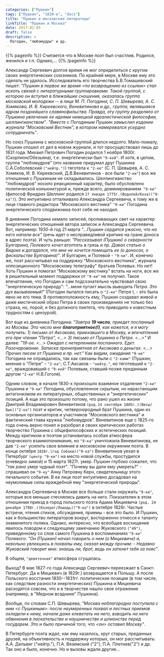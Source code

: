 ```yaml
---
categories: ["Пушкин"]
tags: ["Пушкин", "1830-е", "docs"]
title: "Пушкин и московские литераторы"
linkTitle: "Пушкин и Москва"
date: 2017-01-05
draft: false
description: >
  Погодин, "любомудры" и др.
---
```

<!-- Yandex.Metrika counter -->
<script type="text/javascript" >
   (function(m,e,t,r,i,k,a){m[i]=m[i]||function(){(m[i].a=m[i].a||[]).push(arguments)};
   m[i].l=1*new Date();k=e.createElement(t),a=e.getElementsByTagName(t)[0],k.async=1,k.src=r,a.parentNode.insertBefore(k,a)})
   (window, document, "script", "https://mc.yandex.ru/metrika/tag.js", "ym");

   ym(87588277, "init", {
        clickmap:true,
        trackLinks:true,
        accurateTrackBounce:true
   });
</script>
<noscript><div><img src="https://mc.yandex.ru/watch/87588277" style="position:absolute; left:-9999px;" alt="" /></div></noscript>
<!-- /Yandex.Metrika counter -->
{{% pageinfo %}}
Считается что в Москве поэт был счастлив. Родился, женился и т.п. Однако,...
{{% /pageinfo %}}

Александр Сергеевич долгое время не мог определиться с кругом своих энергетических союзников. По крайней мере, в Москве ему это сделать не удалось. Исследователь его творчества  Б.В.Томашевский пишет: _"Пушкин в первое же время <по возвращению из ссылки> стал искать связей с литературными группировками. Такой группой, с которою он вступил в ближайшие сношения, оказалась группа московской молодежи -- в лице М. П. Погодина, С. П. Шевырева, А. С. Хомякова, И. В. Киреевского, Веневитинова и др., группа, являвшаяся ядром позднейшего славянофильства. Правда, эту группу разделяло от Пушкина увлечение ее идеями немецкой идеалистической философии, шеллингианством"_. _"Вместе с Погодиным Пушкин замыслил издание журнала "Московский Вестник", в котором намеревался усердно сотрудничать"_.

Но союз Пушкина с московской группой длился недолго. Мало-помалу, Пушкин отошел от дел в новом журнале, и тот просуществовал лишь до 1831 года. Михаил Петрович Погодин родился 1 ноября 1800г. (Скорпион/Обезьяна), т.е. энергетически был `"9-кой"`. И хотя, в целом, группа "любомудров" (это название придумал друг Пушкина С.А.Соболевский `("нейтр.")`) тяготела к `"2-ке"` (С. П. Шевырев, А. С. Хомяков, И. В. Киреевский, Д.В.Веневитинов - все были `"2-ки"`) все же отношения с Пушкиным не складывались. Шеллингианство "любомудров" носило реакционный характер, было обусловлено политической конъюнктурой и, прежде всего, доминированием` "9-ки"` (философ Фридрих Шеллинг родился `27 января 1775г.(Водолей/Коза)("9-ка")`). Это интуитивно отталкивало Александра Сергеевича, к тому же в лице главного редактора "Московского вестника" `"9-ки"` Погодина энергетического сподвижника поэт себе не находил.

В дневнике Погодина немало записей, проливающих свет на характер энергетических отношений автора записок и Александра Сергеевича. Вот, например: 1930-й год 21 марта _"...Пушкин сердится ужасно, что на него напали все"_ (речь идет о несправедливой критике на гране доноса в адрес поэта). И чуть раньше: _"Рассказывал (Пушкин) о скверности Булгарина, Полевого хочет втоптать в грязь и пр. Давал статью о Видоке и догадался, что мне не хочется помещать ее (о доносах, о фискальстве Булгарина)"_. И Булгарин, и Полевой - `"9-ки"`. И, конечно же, поэт рассчитывал на поддержку "Московского вестника", журнала оппозиционного "Московскому телеграфу" братьев Полевых. Но нет! Хоть Пушкин и помогал "Московскому вестнику" встать на ноги, все же в решительный момент поддержки от `"9-ки"` не получил. Такое впечатление, что Погодин и сам подсознательно чувствовал свою "энергетическую природу": _"...меня пугает мысль выводить Петра. Это дух вызываемый!"_ (Погодин пытался писать о `"2-ке"` Петре I, - это была явно не его тема. В противоположность ему, Пушкин создавал живой и даже мистический образ Петра в своих произведениях не только без страха, но, порой, и без должного пиетета, что приводило к известным трудностям с цензурой).

Вот еще из дневника Погодина: _"Завтра **19 число**, приедет посланный из Москвы. Это число мне **благоприятное(!)**, как кажется, и я могу получить: 1) письмо от Аксакова, приехавшего в Москву, и впечатления его при чтении "Петра", <...> 3) письмо от Пушкина о Петре. <...>"_ И далее:  _"19-ое. <...> Ожидал с нетерпением посланного. Едет. Разочарование. Записка пренеприятная от Аксакова о деньгах. <...> Прочих писем от Пушкина и пр. нет."_ Как видим, ожидания `"9-ки"` Погодина не оправдались, так как связаны были с `"2-ками"` (Пушкин; мнение о "Петре" - `"2-ка"`; С.Т.Аксаков - `"нейтр."`, но тяготевший к `"2-ке"`, враждовавший с `"9-кой"` Полевым, ставший позже преданным другом `"2-ки"` Н.В.Гоголя).

Одним словом, в начале 1830-х произошло взаимное отдаление `"2-ки"` Пушкина и `"9-ки"` Погодина, обусловленное скрытым, но нарастающим антагонизмом их литературных, общественных и "энергетических" позиций. А еще это произошло потому, что рано ушел из жизни Дмитрий Владимирович Веневитинов `(род.14 сентября 1805г.)(Весы/Бык)("2-ка")` поэт и критик, четвероюродный брат Пушкина, один из основных организаторов и участников "Московского вестника" и фактический глава кружка "любомудров". Веневитинов еще с 1825-го года очень верно понял и разобрал в своих критических работах творчество Пушкина с общефилософских и эстетических позиций. Между критиком и поэтом установилась особая атмосфера творческого взаимопонимания, но `"9-ка"` уничтожила Веневитинова, не дав `"2-ке"` усилить свое влияние в московском окружении поэта. В конце октября `1826г.(год Собаки)("9-ка")` Веневитинов уехал в Петербург `(центр "9-ки")` на место новой службы, простудился (очевидно зимой) и 15 марта 1827г. умер. Пушкин глубоко сожалел, что _"так рано умер чудный поэт"_. "Почему вы дали ему умереть?" - спрашивал он `"9-ку"` Анну Петровну Керн, свидетельницу этого печального события. В ее лице поэт интуитивно досадовал на неумолимые силы враждебной ему "энергетической природы".

Александра Сергеевича в Москве все больше стали окружать `"9-ки"`, которые все меньше стеснялись давить на него. Показателен в этом отношении приезд в город польского поэта Адама Мицкевича `(род. 24 декабря 1798г.)(Козерог/Лошадь)("9-ка")` в октябре 1826г. Частые встречи, чтения стихов, обсуждения, приемы - все это было. И Пушкин, как и большинство литераторов вокруг, восторженно отнесся к таланту знаменитого поляка. Однако, интересно, что всеобщее восхищение явилось поводом к следующему замечанию Жуковского `("49")`, приведенному со слов самого Пушкина в воспоминаниях `"9-ки"` Полевого: _"Он (Пушкин) начал говорить о нем (о Мицкевиче) и, невольно увлекшись в похвалы ему, сказал между прочим: - Недавно Жуковский говорит мне: знаешь ли, брат, ведь он заткнет тебя за пояс"_.

В общем, `"девяточная"` атмосфера сгущалась.

Выход? В мае 1827-го года Александр Сергеевич переезжает в Санкт-Петербург. Да и Мицкевич (в 1829г.) возвращается в Польшу. А после Польского восстания 1830--1831гг. политические позиции (в том числе, как следствие разности энергетических) Пушкина и Мицкевича расходятся совсем, что и в творчестве нашло свое отражение (например, в "Медном всаднике" Пушкина).

Вообще, по словам С.П. Шевырева, _"Москва неблагородно поступила с ним <с Пушкиным>: после неумеренных похвал и лестных приемов охладели к нему, начали даже клеветать на него, взводить на него обвинения в ласкательстве и наушничестве и шпионстве перед государем. Это и было причиной того, что <он> оставил Москву"_.

В Петербурге поэта ждал, как ему казалось, круг старых, преданных друзей, на объективность и поддержку которых, он мог рассчитывать: А.А. Дельвиг ("нейтр."), П.А. Вяземский ("2"), П.А. Плетнев("2") и др. Так оно и было, конечно. Но и вызовы ждали другие...
